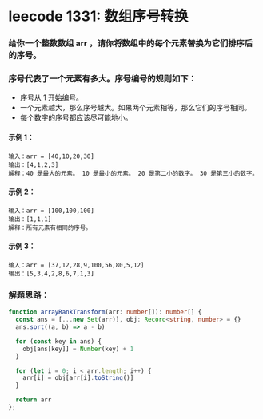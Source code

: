 # leecode 1331: 数组序号转换

### 给你一个整数数组 arr ，请你将数组中的每个元素替换为它们排序后的序号。

### 序号代表了一个元素有多大。序号编号的规则如下：

* 序号从 1 开始编号。
* 一个元素越大，那么序号越大。如果两个元素相等，那么它们的序号相同。
* 每个数字的序号都应该尽可能地小。
 
#### 示例 1：
```
输入：arr = [40,10,20,30]
输出：[4,1,2,3]
解释：40 是最大的元素。 10 是最小的元素。 20 是第二小的数字。 30 是第三小的数字。
```
#### 示例 2：
```
输入：arr = [100,100,100]
输出：[1,1,1]
解释：所有元素有相同的序号。
```
#### 示例 3：
```
输入：arr = [37,12,28,9,100,56,80,5,12]
输出：[5,3,4,2,8,6,7,1,3]
```

### 解题思路：
```ts
function arrayRankTransform(arr: number[]): number[] {
  const ans = [...new Set(arr)], obj: Record<string, number> = {}
  ans.sort((a, b) => a - b)

  for (const key in ans) {
    obj[ans[key]] = Number(key) + 1
  }

  for (let i = 0; i < arr.length; i++) {
    arr[i] = obj[arr[i].toString()]
  }

  return arr
};
```